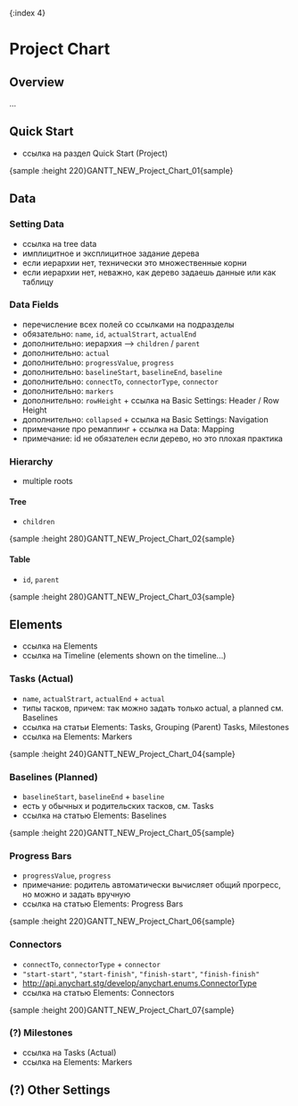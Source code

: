 {:index 4}
# Project Chart

## Overview

...

## Quick Start

* ссылка на раздел Quick Start (Project)

{sample :height 220}GANTT\_NEW\_Project\_Chart\_01{sample}

## Data

### Setting Data

* ссылка на tree data
* имплицитное и эксплицитное задание дерева
* если иерархии нет, технически это множественные корни
* если иерархии нет, неважно, как дерево задаешь данные или как таблицу

### Data Fields

* перечисление всех полей со ссылками на подразделы
* обязательно: `name`, `id`, `actualStrart`, `actualEnd`
* дополнительно: иерархия --> `children` / `parent`
* дополнительно: `actual`
* дополнительно: `progressValue`, `progress`
* дополнительно: `baselineStart`, `baselineEnd`, `baseline`
* дополнительно: `connectTo`, `connectorType`, `connector`
* дополнительно: `markers`
* дополнительно: `rowHeight` + ссылка на Basic Settings: Header / Row Height
* дополнительно: `collapsed` + ссылка на Basic Settings: Navigation
* примечание про ремаппинг + ссылка на Data: Mapping
* примечание: id не обязателен если дерево, но это плохая практика

### Hierarchy

* multiple roots

#### Tree

* `children`

{sample :height 280}GANTT\_NEW\_Project\_Chart\_02{sample}

#### Table

* `id`, `parent`

{sample :height 280}GANTT\_NEW\_Project\_Chart\_03{sample}

## Elements

* ссылка на Elements
* ссылка на Timeline (elements shown on the timeline...)

### Tasks (Actual)

* `name`, `actualStrart`, `actualEnd` + `actual`
* типы тасков, причем: так можно задать только actual, а planned см. Baselines
* ссылка на статьи Elements: Tasks, Grouping (Parent) Tasks, Milestones
* ссылка на Elements: Markers

{sample :height 240}GANTT\_NEW\_Project\_Chart\_04{sample}

### Baselines (Planned)

* `baselineStart`, `baselineEnd` + `baseline`
* есть у обычных и родительских тасков, см. Tasks
* ссылка на статью Elements: Baselines

{sample :height 220}GANTT\_NEW\_Project\_Chart\_05{sample}

### Progress Bars

* `progressValue`, `progress`
* примечание: родитель автоматически вычисляет общий прогресс, но можно и задать вручную
* ссылка на статью Elements: Progress Bars

{sample :height 220}GANTT\_NEW\_Project\_Chart\_06{sample}

### Connectors

* `connectTo`, `connectorType` + `connector`
* `"start-start"`, `"start-finish"`, `"finish-start"`, `"finish-finish"`
* http://api.anychart.stg/develop/anychart.enums.ConnectorType
* ссылка на статью Elements: Connectors

{sample :height 200}GANTT\_NEW\_Project\_Chart\_07{sample}

### (?) Milestones

* ссылка на Tasks (Actual)
* ссылка на Elements: Markers

## (?) Other Settings